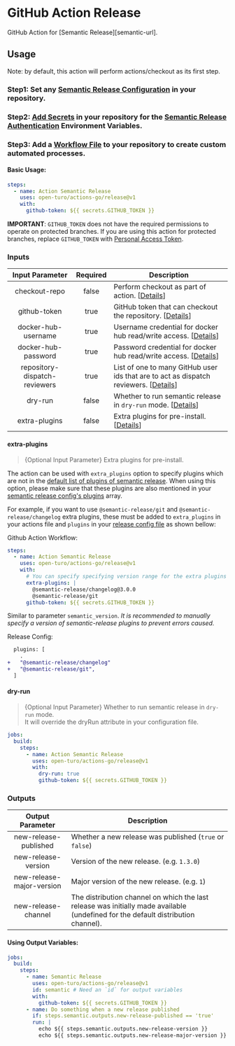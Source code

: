 # GitHub Action Release

GitHub Action for [Semantic Release][semantic-url].

## Usage

Note: by default, this action will perform actions/checkout as its first step.

### Step1: Set any [Semantic Release Configuration](https://github.com/semantic-release/semantic-release/blob/master/docs/usage/configuration.md#configuration) in your repository.

### Step2: [Add Secrets](https://help.github.com/en/actions/configuring-and-managing-workflows/creating-and-storing-encrypted-secrets) in your repository for the [Semantic Release Authentication](https://github.com/semantic-release/semantic-release/blob/master/docs/usage/ci-configuration.md#authentication) Environment Variables.

### Step3: Add a [Workflow File](https://help.github.com/en/articles/workflow-syntax-for-github-actions) to your repository to create custom automated processes.

#### Basic Usage:

```yaml
steps:
  - name: Action Semantic Release
    uses: open-turo/actions-go/release@v1
    with:
      github-token: ${{ secrets.GITHUB_TOKEN }}
```

**IMPORTANT**: `GITHUB_TOKEN` does not have the required permissions to operate on protected branches.
If you are using this action for protected branches, replace `GITHUB_TOKEN` with [Personal Access Token](https://help.github.com/en/github/authenticating-to-github/creating-a-personal-access-token-for-the-command-line).

### Inputs

| Input Parameter | Required | Description                                                                                                              |
| :-------------: | :------: | ------------------------------------------------------------------------------------------------------------------------ |
|  checkout-repo  |  false   | Perform checkout as part of action. [[Details](#checkout-repo)]                                                               |
|  github-token   |  true    | GitHub token that can checkout the repository. [[Details](#github-token)]                                                               |
|  docker-hub-username   |  true    | Username credential for docker hub read/write access. [[Details](#docker-hub-username)]                                                               |
|  docker-hub-password   |  true    | Password credential for docker hub read/write access. [[Details](#docker-hub-password)]                                                               |
|  repository-dispatch-reviewers   |  true    | List of one to many GitHub user ids that are to act as dispatch reviewers. [[Details](#repository-dispatch-reviewers)]                                                               |
|     dry-run     |  false   | Whether to run semantic release in `dry-run` mode. [[Details](#dry-run)]                                                 |
|  extra-plugins  |  false   | Extra plugins for pre-install. [[Details](#extra-plugins)]                                                               |

#### extra-plugins

> {Optional Input Parameter} Extra plugins for pre-install.

The action can be used with `extra_plugins` option to specify plugins which are not in the [default list of plugins of semantic release](https://semantic-release.gitbook.io/semantic-release/usage/plugins#default-plugins). When using this option, please make sure that these plugins are also mentioned in your [semantic release config's plugins](https://semantic-release.gitbook.io/semantic-release/usage/configuration#plugins) array.

For example, if you want to use `@semantic-release/git` and `@semantic-release/changelog` extra plugins, these must be added to `extra_plugins` in your actions file and `plugins` in your [release config file](https://semantic-release.gitbook.io/semantic-release/usage/configuration#configuration-file) as shown bellow:

Github Action Workflow:

```yaml
steps:
  - name: Action Semantic Release
    uses: open-turo/actions-go/release@v1
    with:
      # You can specify specifying version range for the extra plugins if you prefer.
      extra-plugins: |
        @semantic-release/changelog@3.0.0
        @semantic-release/git
      github-token: ${{ secrets.GITHUB_TOKEN }}
```

Similar to parameter `semantic_version`. _It is recommended to manually specify a version of semantic-release plugins to prevent errors caused._

Release Config:

```diff
  plugins: [
    .
+   "@semantic-release/changelog"
+   "@semantic-release/git",
  ]
```

#### dry-run

> {Optional Input Parameter} Whether to run semantic release in `dry-run` mode.<br>It will override the dryRun attribute in your configuration file.

```yaml
jobs:
  build:
    steps:
      - name: Action Semantic Release
        uses: open-turo/actions-go/release@v1
        with:
          dry-run: true
          github-token: ${{ secrets.GITHUB_TOKEN }}
```

### Outputs

|     Output Parameter      | Description                                                                                                                       |
| :-----------------------: | --------------------------------------------------------------------------------------------------------------------------------- |
|   new-release-published   | Whether a new release was published (`true` or `false`)                                                                           |
|    new-release-version    | Version of the new release. (e.g. `1.3.0`)                                                                                        |
| new-release-major-version | Major version of the new release. (e.g. `1`)                                                                                      |
|    new-release-channel    | The distribution channel on which the last release was initially made available (undefined for the default distribution channel). |

#### Using Output Variables:

```yaml
jobs:
  build:
    steps:
      - name: Semantic Release
        uses: open-turo/actions-go/release@v1
        id: semantic # Need an `id` for output variables
        with:
          github-token: ${{ secrets.GITHUB_TOKEN }}
      - name: Do something when a new release published
        if: steps.semantic.outputs.new-release-published == 'true'
        run: |
          echo ${{ steps.semantic.outputs.new-release-version }}
          echo ${{ steps.semantic.outputs.new-release-major-version }}
```
